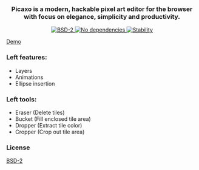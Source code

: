 <div align="center">
  <h3>
    Picaxo is a modern, hackable pixel art editor for the browser with focus on elegance, simplicity and productivity.
  </h3>
</div>

<div align="center">
  <a href="https://github.com/maierfelix/picaxo/blob/master/LICENSE">
    <img src="https://img.shields.io/badge/BSD2-License-blue.svg?style=flat-square" alt="BSD-2" />
  </a>
  <a href="https://github.com/maierfelix/picaxo/blob/master/LICENSE">
    <img src="https://img.shields.io/badge/Dependencies-None-green.svg?style=flat-square" alt="No dependencies" />
  </a>
  <a href="https://nodejs.org/api/documentation.html#documentation_stability_index">
    <img src="https://img.shields.io/badge/stability-unstable-orange.svg?style=flat-square" alt="Stability" />
  </a>
</div>

[Demo](http://maierfelix.github.io/picaxo/)

### Left features:
 - Layers
 - Animations
 - Ellipse insertion

### Left tools:
 - Eraser (Delete tiles)
 - Bucket (Fill enclosed tile area)
 - Dropper (Extract tile color)
 - Cropper (Crop out tile area)

### License
[BSD-2](https://github.com/maierfelix/picaxo/blob/master/LICENSE)
